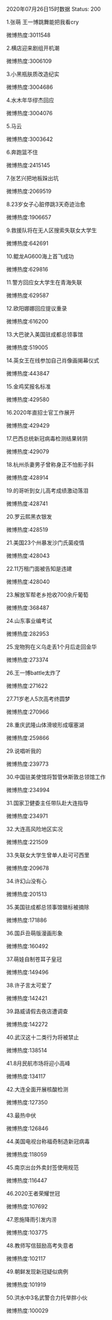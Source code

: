 2020年07月26日15时数据
Status: 200

1.张萌 王一博跳舞能把我看cry

微博热度:3011548

2.横店迎来剧组开机潮

微博热度:3006109

3.小黑瓶肤质改造纪实

微博热度:3004686

4.水木年华缪杰回应

微博热度:3004076

5.马云

微博热度:3003642

6.奔跑篮不住

微博热度:2415145

7.张艺兴把地板跺出坑

微博热度:2069519

8.23岁女子心脏停跳3天奇迹治愈

微博热度:1906657

9.救援队将在无人区搜索失联女大学生

微博热度:642691

10.鲲龙AG600海上首飞成功

微博热度:629816

11.警方回应女大学生在青海失联

微博热度:629587

12.欧阳娜娜回应提议重录

微博热度:616200

13.大巴驶入美国驻成都总领事馆

微博热度:519005

14.英女王在线参加自己肖像画揭幕仪式

微博热度:443847

15.金鸡奖报名标准

微博热度:429580

16.2020年直招士官工作展开

微博热度:429429

17.巴西总统新冠病毒检测结果转阴

微博热度:429079

18.杭州杀妻男子曾称身正不怕影子斜

微博热度:428914

19.的哥听到女儿高考成绩激动落泪

微博热度:428741

20.罗云熙黑衣银发

微博热度:428519

21.美国23个州暴发沙门氏菌疫情

微博热度:428043

22.11万租门面被告知是违建

微博热度:428040

23.解放军帮老乡抢收700余斤葡萄

微博热度:368487

24.山东事业编考试

微博热度:282953

25.宠物狗在义乌走丢1个月后走回金华

微博热度:273374

26.王一博battle太炸了

微博热度:271622

27.71岁老人5次高考终圆梦

微博热度:270966

28.重庆武隆山体滑坡形成堰塞湖

微博热度:259866

29.说唱听我的

微博热度:239773

30.中国驻美使馆将暂管休斯敦总领馆工作

微博热度:234994

31.国家卫健委主任带队赴大连指导

微博热度:234971

32.大连高风险地区实况

微博热度:221509

33.失联女大学生曾单人赴可可西里

微博热度:209678

34.许幻山没有心

微博热度:201513

35.美国驻成都总领事馆徽标被摘除

微博热度:171886

36.国乒丑萌版漫画形象

微博热度:160492

37.萌娃自制苍耳子皇冠

微博热度:149496

38.许子言太可爱了

微博热度:142421

39.路威请假去夜店遭调查

微博热度:142272

40.武汉这十二类行为将被禁止

微博热度:138514

41.8月民航市场将迎小高峰

微博热度:134117

42.大连全面开展核酸检测

微博热度:127350

43.最热中伏

微博热度:126846

44.美国电视台称福奇制造新冠病毒

微博热度:118059

45.南京出台外卖封签使用规范

微博热度:116447

46.2020王者荣耀世冠

微博热度:107692

47.恩施降雨引发内涝

微博热度:103775

48.教师写信鼓励高考失意者

微博热度:102117

49.朝鲜发现新冠疑似病例

微博热度:101919

50.洪水中3名武警合力托举胖小伙

微博热度:100029

